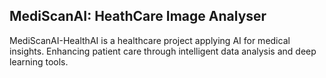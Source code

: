 ## MediScanAI: HeathCare Image Analyser

MediScanAI-HealthAI is a healthcare project applying AI for medical insights. Enhancing patient care through intelligent data analysis and deep learning tools.
